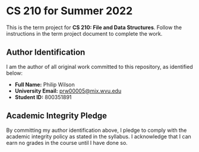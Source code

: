 # CS 210 for Summer 2022

This is the term project for **CS 210: File and Data Structures**. Follow the instructions in the term project document to complete the work.

## Author Identification

I am the author of all original work committed to this repository, as identified below:

+ **Full Name:** Philip Wilson
+ **University Email:** prw00005@mix.wvu.edu
+ **Student ID:** 800351891

## Academic Integrity Pledge

By committing my author identification above, I pledge to comply with the academic integrity policy as stated in the syllabus. I acknowledge that I can earn no grades in the course until I have done so.